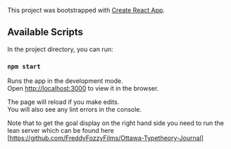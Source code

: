 This project was bootstrapped with [Create React App](https://github.com/facebook/create-react-app).

## Available Scripts

In the project directory, you can run:

### `npm start`

Runs the app in the development mode.<br />
Open [http://localhost:3000](http://localhost:3000) to view it in the browser.

The page will reload if you make edits.<br />
You will also see any lint errors in the console.

Note that to get the goal display on the right hand side you need to run the lean server which can be found here [https://github.com/FreddyFozzyFilms/Ottawa-Typetheory-Journal]
